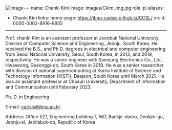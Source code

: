 ![image](https://github.com/JBNU-carisis/CCSL/assets/105095190/2d0e6481-fc4f-4ba7-a481-d2fe0499146e)---
name: Chanki Kim
image: images/Ckim_img.jpg
role: pi
aliases:
  - Chanki Kim
links:
  home-page: https://jbnu-carisis.github.io/CCSL/
  orcid: 0000-0002-8916-8955
---

Prof. chanki Kim is an assistant professor at Jeonbuk National University, Division of Computer Science and Engineering, Jeonju, South Korea. He received the B.S., and Ph.D. degrees in electrical and computer engineering from Seoul National University, Seoul, South Korea, in 2013, and 2019, respectively. He was a senior engineer with Samsung Electronics Co., Ltd, Hwaseong, Gyeonggi-do, South Korea in 2019. He was a senior researcher with division of national supercomputing at Korea Institute of Science and Technology Information (KISTI), Daejeon, South Korea until March 2021. He was an assistant professor at Chosun University, Department of Information and Communication until Feburary 2023.

Ph. D. in Engineering

E-mail: carisis@jbnu.ac.kr

Address: Office 527, Engineering building 7, 567, Baekje-daero, Deokjin-gu, Jeonju-si, Jeollabuk-do, Republic of Korea
